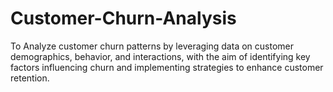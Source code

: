 # Customer-Churn-Analysis
To Analyze customer churn patterns by leveraging data on customer demographics, behavior, and interactions, with the aim of identifying key factors influencing churn and implementing strategies to enhance customer retention.
